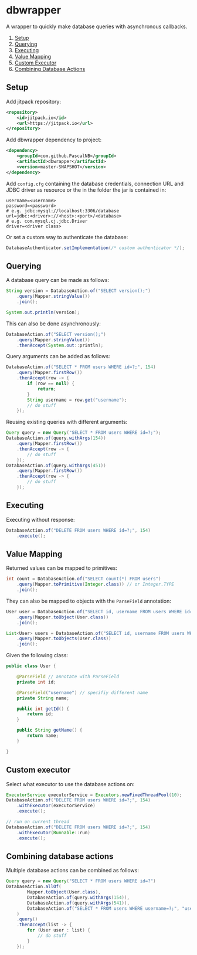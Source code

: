 # dbwrapper

A wrapper to quickly make database queries with asynchronous callbacks.
1. [Setup](#setup)
2. [Querying](#querying)
3. [Executing](#executing)
4. [Value Mapping](#value-mapping)
5. [Custom Executor](#custom-executor)
6. [Combining Database Actions](#combining-database-actions)

## Setup

Add jitpack repository:

```xml
<repository>
    <id>jitpack.io</id>
    <url>https://jitpack.io</url>
</repository>
```

Add dbwrapper dependency to project:

```xml
<dependency>
    <groupId>com.github.PascalNB</groupId>
    <artifactId>dbwrapper</artifactId>
    <version>master-SNAPSHOT</version>
</dependency>
```

Add ``config.cfg`` containing the database credentials, connection URL and JDBC driver as resource or the in the folder the jar is contained in:

```properties
username=<username>
password=<password>
# e.g. jdbc:mysql://localhost:3306/database
url=jdbc:<driver>://<host>:<port>/<database>
# e.g. com.mysql.cj.jdbc.Driver
driver=<driver class>
```

Or set a custom way to authenticate the database:

```java
DatabaseAuthenticator.setImplementation(/* custom authenticator */);
```

## Querying

A database query can be made as follows:

```java
String version = DatabaseAction.of("SELECT version();")
    .query(Mapper.stringValue())
    .join();

System.out.println(version);
```

This can also be done asynchronously:

```java
DatabaseAction.of("SELECT version();")
    .query(Mapper.stringValue())
    .thenAccept(System.out::println);
```

Query arguments can be added as follows:

```java
DatabaseAction.of("SELECT * FROM users WHERE id=?;", 154)
    .query(Mapper.firstRow())
    .thenAccept(row -> {
        if (row == null) {
            return;
        }
        String username = row.get("username");
        // do stuff
    });
```

Reusing existing queries with different arguments:

```java
Query query = new Query("SELECT * FROM users WHERE id=?;");
DatabaseAction.of(query.withArgs(154))
    .query(Mapper.firstRow())
    .thenAccept(row -> {
        // do stuff
    });
DatabaseAction.of(query.withArgs(451))
    .query(Mapper.firstRow())
    .thenAccept(row -> {
        // do stuff
    });
```

## Executing

Executing without response:

```java
DatabaseAction.of("DELETE FROM users WHERE id=?;", 154)
    .execute();
```

## Value Mapping

Returned values can be mapped to primitives:

```java
int count = DatabaseAction.of("SELECT count(*) FROM users")
    .query(Mapper.toPrimitive(Integer.class)) // or Integer.TYPE
    .join();
```

They can also be mapped to objects with the `ParseField` annotation:

```java
User user = DatabaseAction.of("SELECT id, username FROM users WHERE id=?", 154)
    .query(Mapper.toObject(User.class))
    .join();

List<User> users = DatabaseAction.of("SELECT id, username FROM users WHERE username=?", "username")
    .query(Mapper.toObjects(User.class))
    .join();
```

Given the following class:

```java
public class User {

    @ParseField // annotate with ParseField
    private int id;

    @ParseField("username") // specifiy different name
    private String name;

    public int getId() {
        return id;
    }

    public String getName() {
        return name;
    }

}
```

## Custom executor

Select what executor to use the database actions on:

```java
ExecutorService executorService = Executors.newFixedThreadPool(10);
DatabaseAction.of("DELETE FROM users WHERE id=?;", 154)
    .withExecutor(executorService)
    .execute();

// run on current thread
DatabaseAction.of("DELETE FROM users WHERE id=?;", 154)
    .withExecutor(Runnable::run)
    .execute();
```

## Combining database actions

Multiple database actions can be combined as follows:

```java
Query query = new Query("SELECT * FROM users WHERE id=?")
DatabaseAction.allOf(
        Mapper.toObject(User.class),
        DatabaseAction.of(query.withArgs(154)),
        DatabaseAction.of(query.withArgs(541)),
        DatabaseAction.of("SELECT * FROM users WHERE username=?;", "username")
    )
    .query()
    .thenAccept(list -> {
        for (User user : list) {
            // do stuff
        }
    });
```